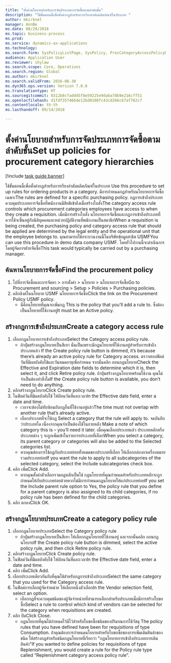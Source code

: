 ```yaml
--- 
title: "ตั้งค่านโยบายสำหรับการจัดประเภทการจัดซื้อตามลำดับชั้น"
description: "ใช้ขั้นตอนนี้เพื่อตั้งค่ากฎสำหรับการเรียงลำดับผลิตภัณฑ์ในประเภท "
author: mkirknel
manager: AnnBe
ms.date: 08/29/2018
ms.topic: business-process
ms.prod: 
ms.service: dynamics-ax-applications
ms.technology: 
ms.search.form: SysPolicyListPage, SysPolicy, ProcCategoryAccessPolicyRule, ProcCategoryPolicyRule, EcoResCategorySingleLookup
audience: Application User
ms.reviewer: shylaw
ms.search.scope: Core, Operations
ms.search.region: Global
ms.author: mkirknel
ms.search.validFrom: 2016-06-30
ms.dyn365.ops.version: Version 7.0.0
ms.translationtype: HT
ms.sourcegitcommit: 0312b8cfadd45f8e59225e9daba78b9e216cff51
ms.openlocfilehash: d1fdf357466de12bd0188fc43cd266c67af762c7
ms.contentlocale: th-th
ms.lasthandoff: 09/14/2018

---
```

# <a name="set-up-policies-for-procurement-category-hierarchies"></a><span data-ttu-id="9d389-103">ตั้งค่านโยบายสำหรับการจัดประเภทการจัดซื้อตามลำดับชั้น</span><span class="sxs-lookup"><span data-stu-id="9d389-103">Set up policies for procurement category hierarchies</span></span>

[!include [task guide banner](../../includes/task-guide-banner.md)]

<span data-ttu-id="9d389-104">ใช้ขั้นตอนนี้เพื่อตั้งค่ากฎสำหรับการเรียงลำดับผลิตภัณฑ์ในประเภท </span><span class="sxs-lookup"><span data-stu-id="9d389-104">Use this procedure to set up rules for ordering products in a category.</span></span> <span data-ttu-id="9d389-105">มีการกำหนดกฎสำหรับนโยบายการจัดซื้อเฉพาะ</span><span class="sxs-lookup"><span data-stu-id="9d389-105">The rules are defined for a specific purchasing policy.</span></span> <span data-ttu-id="9d389-106">กฎการเข้าถึงประเภทควบคุมประเภทการจัดซื้อที่พนักงานมีสิทธิเข้าถึงเมื่อสร้างใบสั่ง</span><span class="sxs-lookup"><span data-stu-id="9d389-106">The category access rule controls which procurement categories employees have access to when they create a requisition.</span></span> <span data-ttu-id="9d389-107">เมื่อมีการสร้างใบสั่ง นโยบายการจัดซื้อและกฎการเข้าถึงประเภทที่ควรใช้จะขึ้นอยู่กับนิติบุคคลและหน่วยปฏิบัติงานที่พนักงานเป็นสมาชิก</span><span class="sxs-lookup"><span data-stu-id="9d389-107">When a requisition is being created, the purchasing policy and category access rule that should be applied are determined by the legal entity and the operational unit that the employee belongs to.</span></span> <span data-ttu-id="9d389-108">คุณสามารถใช้กระบวนงานนี้ในบริษัทข้อมูลสาธิต USMF</span><span class="sxs-lookup"><span data-stu-id="9d389-108">You can use this procedure in demo data company USMF.</span></span> <span data-ttu-id="9d389-109">โดยทั่วไปงานนี้จะดำเนินการโดยผู้จัดการฝ่ายจัดซื้อ</span><span class="sxs-lookup"><span data-stu-id="9d389-109">This task would typically be carried out by a purchasing manager.</span></span>


## <a name="find-the-procurement-policy"></a><span data-ttu-id="9d389-110">ค้นหานโยบายการจัดซื้อ</span><span class="sxs-lookup"><span data-stu-id="9d389-110">Find the procurement policy</span></span>
1. <span data-ttu-id="9d389-111">ไปที่การจัดซื้อและการจัดหา > การตั้งค่า > นโยบาย > นโยบายการจัดซื้อ</span><span class="sxs-lookup"><span data-stu-id="9d389-111">Go to Procurement and sourcing > Setup > Policies > Purchasing policies.</span></span>
2. <span data-ttu-id="9d389-112">คลิกลิงค์ในนโยบาย USMF นโยบายการจัดซื้อ</span><span class="sxs-lookup"><span data-stu-id="9d389-112">Click the link on the Procurement Policy USMF policy.</span></span>
    * <span data-ttu-id="9d389-113">นี่คือนโยบายที่คุณจะเพิ่มกฎ </span><span class="sxs-lookup"><span data-stu-id="9d389-113">This is the policy that you’ll add a rule to.</span></span> <span data-ttu-id="9d389-114">ซึ่งต้องเป็นนโยบายที่ใช้งานอยู่</span><span class="sxs-lookup"><span data-stu-id="9d389-114">It must be an Active policy.</span></span>  

## <a name="create-a-category-access-rule"></a><span data-ttu-id="9d389-115">สร้างกฎการเข้าถึงประเภท</span><span class="sxs-lookup"><span data-stu-id="9d389-115">Create a category access rule</span></span>
1. <span data-ttu-id="9d389-116">เลือกกฎนโยบายการเข้าถึงประเภท</span><span class="sxs-lookup"><span data-stu-id="9d389-116">Select the Category access policy rule.</span></span>
    * <span data-ttu-id="9d389-117">ถ้าปุ่มสร้างกฎนโยบายเป็นสีเทา นั่นเป็นเพราะมีกฎนโยบายที่ใช้งานอยู่สำหรับการเข้าถึงประเภทแล้ว </span><span class="sxs-lookup"><span data-stu-id="9d389-117">If the Create policy rule button is dimmed, it’s because there’s already an active policy rule for Category access.</span></span> <span data-ttu-id="9d389-118">ตรวจสอบฟิลด์วันที่มีผลบังคับใช้และวันหมดอายุเพื่อกำหนด จากนั้นคลิก ถอนกฎนโยบาย</span><span class="sxs-lookup"><span data-stu-id="9d389-118">Check the Effective and Expiration date fields to determine which it is, then select it, and click Retire policy rule.</span></span> <span data-ttu-id="9d389-119">ถ้าปุ่มสร้างกฎนโยบายพร้อมใช้งาน คุณไม่จำเป็นต้องทำสิ่งใด</span><span class="sxs-lookup"><span data-stu-id="9d389-119">If the Create policy rule button is available, you don’t need to do anything.</span></span>  
2. <span data-ttu-id="9d389-120">คลิกสร้างกฎนโยบาย</span><span class="sxs-lookup"><span data-stu-id="9d389-120">Click Create policy rule.</span></span>
3. <span data-ttu-id="9d389-121">ในฟิลด์วันที่มีผลบังคับใช้ ให้ป้อนวันที่และเวลา</span><span class="sxs-lookup"><span data-stu-id="9d389-121">In the Effective date field, enter a date and time.</span></span>
    * <span data-ttu-id="9d389-122">เวลาจะต้องไม่ทับซ้อนกับกฎอื่นที่ใช้งานอยู่แล้ว</span><span class="sxs-lookup"><span data-stu-id="9d389-122">The time must not overlap with another rule that’s already active.</span></span>  
    * <span data-ttu-id="9d389-123">เลือกประเภทที่จะใช้กฎ </span><span class="sxs-lookup"><span data-stu-id="9d389-123">Select a category that the rule will apply to.</span></span> <span data-ttu-id="9d389-124">จดบันทึกว่าประเภทใด เนื่องจากคุณจำเป็นต้องใช้ในภายหลัง </span><span class="sxs-lookup"><span data-stu-id="9d389-124">Make a note of which category this is – you’ll need it later.</span></span> <span data-ttu-id="9d389-125">เมื่อคุณเลือกประเภทแล้ว ประเภทหลักหรือประเภทต่าง ๆ จะถูกเพิ่มเข้าในรายการประเภทที่เลือก</span><span class="sxs-lookup"><span data-stu-id="9d389-125">When you select a category, its parent category or categories will also be added to the Selected categories list.</span></span>  
    * <span data-ttu-id="9d389-126">หากคุณต้องการใช้กฎกับประเภทย่อยทั้งหมดของประเภทที่เลือก ให้เลือกกล่องกาเครื่องหมาย รวมประเภทย่อย</span><span class="sxs-lookup"><span data-stu-id="9d389-126">If you want the rule to apply to all subcategories of the selected category, select the Include subcategories check box.</span></span>  
4. <span data-ttu-id="9d389-127">คลิก เพิ่ม</span><span class="sxs-lookup"><span data-stu-id="9d389-127">Click Add.</span></span>
    * <span data-ttu-id="9d389-128">หากคุณตั้งค่าตัวเลือกรวมกฎหลักเป็นใช่ กฎนโยบายที่คุณกำหนดสำหรับประเภทหลักจะถูกกำหนดให้กับประเภทย่อยด้วยหากไม่มีการกำหนดกฎนโยบายให้แก่ประเภทย่อย</span><span class="sxs-lookup"><span data-stu-id="9d389-128">If you set the Include parent rule option to Yes, the policy rule that you define for a parent category is also assigned to its child categories, if no policy rule has been defined for the child categories.</span></span>  
5. <span data-ttu-id="9d389-129">คลิก ตกลง</span><span class="sxs-lookup"><span data-stu-id="9d389-129">Click OK.</span></span>

## <a name="create-a-category-policy-rule"></a><span data-ttu-id="9d389-130">สร้างกฎนโยบายประเภท</span><span class="sxs-lookup"><span data-stu-id="9d389-130">Create a category policy rule</span></span>
1. <span data-ttu-id="9d389-131">เลือกกฎนโยบายประเภท</span><span class="sxs-lookup"><span data-stu-id="9d389-131">Select the Category policy rule</span></span>
    * <span data-ttu-id="9d389-132">ถ้าปุ่มสร้างกฎนโยบายเป็นสีเทา ให้เลือกกฎนโยบายที่ใช้งานอยู่ และจากนั้นคลิก ถอนกฎนโยบาย</span><span class="sxs-lookup"><span data-stu-id="9d389-132">If the Create policy rule button is dimmed, select the active policy rule, and then click Retire policy rule.</span></span>  
2. <span data-ttu-id="9d389-133">คลิกสร้างกฎนโยบาย</span><span class="sxs-lookup"><span data-stu-id="9d389-133">Click Create policy rule.</span></span>
3. <span data-ttu-id="9d389-134">ในฟิลด์วันที่มีผลบังคับใช้ ให้ป้อนวันที่และเวลา</span><span class="sxs-lookup"><span data-stu-id="9d389-134">In the Effective date field, enter a date and time.</span></span>
4. <span data-ttu-id="9d389-135">คลิก เพิ่ม</span><span class="sxs-lookup"><span data-stu-id="9d389-135">Click Add.</span></span>
5. <span data-ttu-id="9d389-136">เลือกประเภทเดียวกันกับที่คุณใช้สำหรับกฎการเข้าถึงประเภท</span><span class="sxs-lookup"><span data-stu-id="9d389-136">Select the same category that you used for the Category access rule.</span></span>
6. <span data-ttu-id="9d389-137">ในฟิลด์การเลือกผู้จัดจำหน่าย ให้เลือกหนึ่งตัวเลือก</span><span class="sxs-lookup"><span data-stu-id="9d389-137">In the Vendor selection field, select an option.</span></span>
    * <span data-ttu-id="9d389-138">เลือกกฎที่จะควบคุมชนิดของผู้จัดจำหน่ายที่สามารถเลือกสำหรับประเภทเมื่อมีการสร้างใบขอซื้อ</span><span class="sxs-lookup"><span data-stu-id="9d389-138">Select a rule to control which kind of vendors can be selected for the category when requisitions are created.</span></span>  
7. <span data-ttu-id="9d389-139">คลิก ปิด</span><span class="sxs-lookup"><span data-stu-id="9d389-139">Click Close.</span></span>
    * <span data-ttu-id="9d389-140">กฎนโยบายที่คุณได้กำหนดไว้มีไว้สำหรับใบขอซื้อชนิดของปริมาณการใช้วัสดุ </span><span class="sxs-lookup"><span data-stu-id="9d389-140">The policy rules that you have defined have been for requisitions of type Consumption.</span></span> <span data-ttu-id="9d389-141">ถ้าคุณต้องการกำหนดนโยบายสำหรับใบขอซื้อของการเพิ่มเติมสินค้าของชนิด ให้สร้างกฎสำหรับชนิดกฎนโยบายที่เรียกว่า "กฎนโยบายการเข้าถึงประเภทการเติมสินค้า"</span><span class="sxs-lookup"><span data-stu-id="9d389-141">If you wanted to define policies for requisitions of type Replenishment, you would create a rule for the Policy rule type called “Replenishment category access policy rule”.</span></span>  


